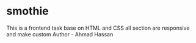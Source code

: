 # smothie
This is a frontend task base on HTML and CSS all section are responsive and make custom
Author - Ahmad Hassan
